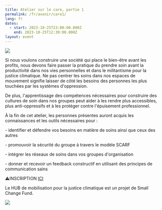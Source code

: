 ```yaml
---
title: Atelier sur le care, partie 1
permalink: /fr/avenir/care1/
lang: fr
dates:
  - start: 2023-10-25T23:00:00.000Z
    end: 2023-10-25T12:30:00.000Z
layout: event
---
```

![](/media/carepartie1.png)

Si nous voulons construire une société qui place le bien-être avant les profits, nous devons faire passer la pratique du prendre soin avant la productivité dans nos vies personnelles et dans le militantisme pour la justice climatique. Ne pas centrer les soins dans nos espaces de mouvement signifie laisser de côté les besoins des personnes les plus touchées par les systèmes d'oppression.

De plus, l'apprentissage des compétences nécessaires pour construire des cultures de soin dans nos groupes peut aider à les rendre plus accessibles, plus anti-oppressifs et à les protéger contre l'épuisement professionnel.

À la fin de cet atelier, les personnes présentes auront acquis les connaissances et les outils nécessaires pour :

\- identifier et défendre vos besoins en matière de soins ainsi que ceux des autres

\- promouvoir la sécurité du groupe à travers le modèle SCARF 

\- intégrer les réseaux de soins dans vos groupes d'organisation

\- donner et recevoir un feedback constructif en utilisant des principes de communication sains



⚠️I﻿NSCRIPTION [ICI](https://us02web.zoom.us/meeting/register/tZIvdeiorTwoEtIoLn8TFG3auxZ0QMGNBOpE)

L﻿e HUB de mobilisation pour la justice climatique est un projet de Small Change Fund.

![](/media/hub_scf.png)